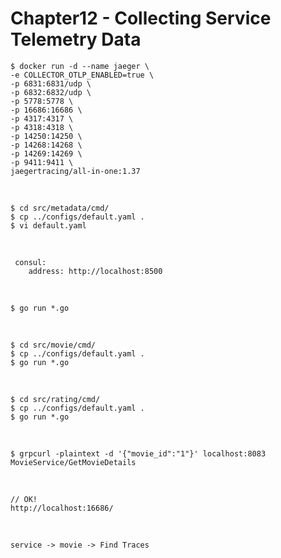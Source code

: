 # Chapter12 - Collecting Service Telemetry Data


```
$ docker run -d --name jaeger \
-e COLLECTOR_OTLP_ENABLED=true \
-p 6831:6831/udp \
-p 6832:6832/udp \
-p 5778:5778 \
-p 16686:16686 \
-p 4317:4317 \
-p 4318:4318 \
-p 14250:14250 \
-p 14268:14268 \
-p 14269:14269 \
-p 9411:9411 \
jaegertracing/all-in-one:1.37
```


<br/>

```
$ cd src/metadata/cmd/
$ cp ../configs/default.yaml .
$ vi default.yaml
```

<br/>


```
 consul:
    address: http://localhost:8500
```

<br/>

```
$ go run *.go
```




<br/>


```
$ cd src/movie/cmd/
$ cp ../configs/default.yaml .
$ go run *.go
```

<br/>


```
$ cd src/rating/cmd/
$ cp ../configs/default.yaml .
$ go run *.go
```


<br/>


```
$ grpcurl -plaintext -d '{"movie_id":"1"}' localhost:8083 MovieService/GetMovieDetails
```

<br/>

```
// OK!
http://localhost:16686/
```


<br/>

```
service -> movie -> Find Traces
```
